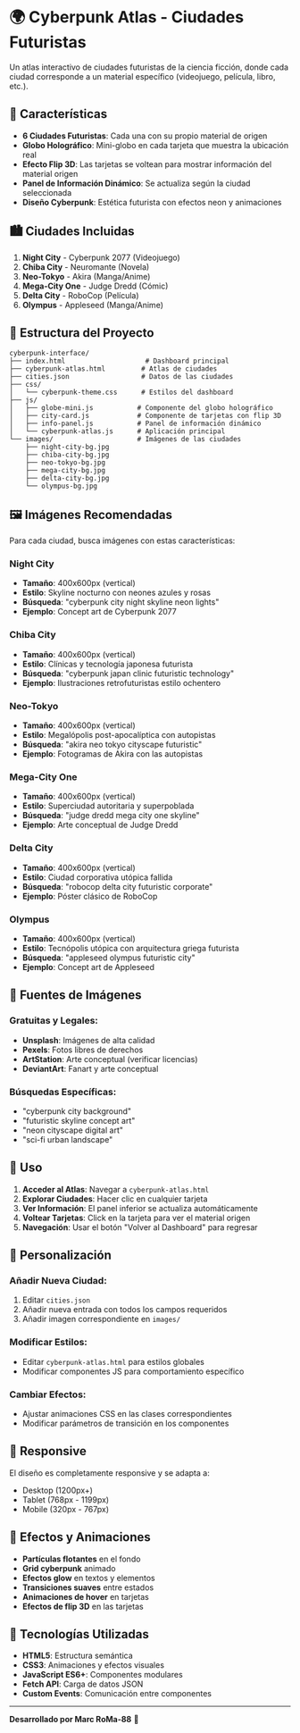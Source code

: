 # 🌍 Cyberpunk Atlas - Ciudades Futuristas

Un atlas interactivo de ciudades futuristas de la ciencia ficción, donde cada ciudad corresponde a un material específico (videojuego, película, libro, etc.).

## 🎯 Características

- **6 Ciudades Futuristas**: Cada una con su propio material de origen
- **Globo Holográfico**: Mini-globo en cada tarjeta que muestra la ubicación real
- **Efecto Flip 3D**: Las tarjetas se voltean para mostrar información del material origen
- **Panel de Información Dinámico**: Se actualiza según la ciudad seleccionada
- **Diseño Cyberpunk**: Estética futurista con efectos neon y animaciones

## 🏙️ Ciudades Incluidas

1. **Night City** - Cyberpunk 2077 (Videojuego)
2. **Chiba City** - Neuromante (Novela)
3. **Neo-Tokyo** - Akira (Manga/Anime)
4. **Mega-City One** - Judge Dredd (Cómic)
5. **Delta City** - RoboCop (Película)
6. **Olympus** - Appleseed (Manga/Anime)

## 📁 Estructura del Proyecto

```
cyberpunk-interface/
├── index.html                    # Dashboard principal
├── cyberpunk-atlas.html         # Atlas de ciudades
├── cities.json                  # Datos de las ciudades
├── css/
│   └── cyberpunk-theme.css      # Estilos del dashboard
├── js/
│   ├── globe-mini.js           # Componente del globo holográfico
│   ├── city-card.js            # Componente de tarjetas con flip 3D
│   ├── info-panel.js           # Panel de información dinámico
│   └── cyberpunk-atlas.js      # Aplicación principal
└── images/                     # Imágenes de las ciudades
    ├── night-city-bg.jpg
    ├── chiba-city-bg.jpg
    ├── neo-tokyo-bg.jpg
    ├── mega-city-bg.jpg
    ├── delta-city-bg.jpg
    └── olympus-bg.jpg
```

## 🖼️ Imágenes Recomendadas

Para cada ciudad, busca imágenes con estas características:

### Night City
- **Tamaño**: 400x600px (vertical)
- **Estilo**: Skyline nocturno con neones azules y rosas
- **Búsqueda**: "cyberpunk city night skyline neon lights"
- **Ejemplo**: Concept art de Cyberpunk 2077

### Chiba City
- **Tamaño**: 400x600px (vertical)
- **Estilo**: Clínicas y tecnología japonesa futurista
- **Búsqueda**: "cyberpunk japan clinic futuristic technology"
- **Ejemplo**: Ilustraciones retrofuturistas estilo ochentero

### Neo-Tokyo
- **Tamaño**: 400x600px (vertical)
- **Estilo**: Megalópolis post-apocalíptica con autopistas
- **Búsqueda**: "akira neo tokyo cityscape futuristic"
- **Ejemplo**: Fotogramas de Akira con las autopistas

### Mega-City One
- **Tamaño**: 400x600px (vertical)
- **Estilo**: Superciudad autoritaria y superpoblada
- **Búsqueda**: "judge dredd mega city one skyline"
- **Ejemplo**: Arte conceptual de Judge Dredd

### Delta City
- **Tamaño**: 400x600px (vertical)
- **Estilo**: Ciudad corporativa utópica fallida
- **Búsqueda**: "robocop delta city futuristic corporate"
- **Ejemplo**: Póster clásico de RoboCop

### Olympus
- **Tamaño**: 400x600px (vertical)
- **Estilo**: Tecnópolis utópica con arquitectura griega futurista
- **Búsqueda**: "appleseed olympus futuristic city"
- **Ejemplo**: Concept art de Appleseed

## 🎨 Fuentes de Imágenes

### Gratuitas y Legales:
- **Unsplash**: Imágenes de alta calidad
- **Pexels**: Fotos libres de derechos
- **ArtStation**: Arte conceptual (verificar licencias)
- **DeviantArt**: Fanart y arte conceptual

### Búsquedas Específicas:
- "cyberpunk city background"
- "futuristic skyline concept art"
- "neon cityscape digital art"
- "sci-fi urban landscape"

## 🚀 Uso

1. **Acceder al Atlas**: Navegar a `cyberpunk-atlas.html`
2. **Explorar Ciudades**: Hacer clic en cualquier tarjeta
3. **Ver Información**: El panel inferior se actualiza automáticamente
4. **Voltear Tarjetas**: Click en la tarjeta para ver el material origen
5. **Navegación**: Usar el botón "Volver al Dashboard" para regresar

## 🔧 Personalización

### Añadir Nueva Ciudad:
1. Editar `cities.json`
2. Añadir nueva entrada con todos los campos requeridos
3. Añadir imagen correspondiente en `images/`

### Modificar Estilos:
- Editar `cyberpunk-atlas.html` para estilos globales
- Modificar componentes JS para comportamiento específico

### Cambiar Efectos:
- Ajustar animaciones CSS en las clases correspondientes
- Modificar parámetros de transición en los componentes

## 📱 Responsive

El diseño es completamente responsive y se adapta a:
- Desktop (1200px+)
- Tablet (768px - 1199px)
- Mobile (320px - 767px)

## 🎵 Efectos y Animaciones

- **Partículas flotantes** en el fondo
- **Grid cyberpunk** animado
- **Efectos glow** en textos y elementos
- **Transiciones suaves** entre estados
- **Animaciones de hover** en tarjetas
- **Efectos de flip 3D** en las tarjetas

## 🔮 Tecnologías Utilizadas

- **HTML5**: Estructura semántica
- **CSS3**: Animaciones y efectos visuales
- **JavaScript ES6+**: Componentes modulares
- **Fetch API**: Carga de datos JSON
- **Custom Events**: Comunicación entre componentes

---

**Desarrollado por Marc RoMa-88** 🚀

